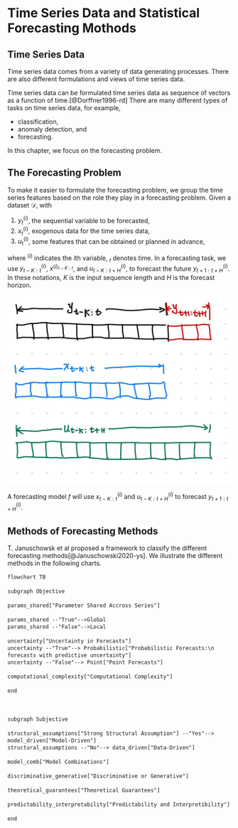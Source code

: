 # Time Series Data and Statistical Forecasting Mothods


## Time Series Data

Time series data comes from a variety of data generating processes. There are also different formulations and views of time series data.

Time series data can be formulated time series data as sequence of vectors as a function of time.[@Dorffner1996-rd] There are many different types of tasks on time series data, for example,

- classification,
- anomaly detection, and
- forecasting.

In this chapter, we focus on the forecasting problem.

## The Forecasting Problem

To make it easier to formulate the forecasting problem, we group the time series features based on the role they play in a forecasting problem. Given a dataset $\mathcal D$, with

1. $y^{(i)}_t$, the sequential variable to be forecasted,
2. $x^{(i)}_t$, exogenous data for the time series data,
3. $u^{(i)}_t$, some features that can be obtained or planned in advance,

where ${}^{(i)}$ indicates the $i$th variable, ${}_ t$ denotes time. In a forecasting task, we use $y^{(i)} _ {t-K:t}$, $x^{(i) _ {t-K:t}}$, and $u^{(i)} _ {t-K:t+H}$, to forecast the future $y^{(i)} _ {t+1:t+H}$. In these notations, $K$ is the input sequence length and $H$ is the forecast horizon.


![time series forecasting problem](assets/time-series-forecasting-problem.jpg)

A forecasting model $f$ will use $x^{(i)} _ {t-K:t}$ and $u^{(i)} _ {t-K:t+H}$ to forecast $y^{(i)} _ {t+1:t+H}$.


## Methods of Forecasting Methods

T. Januschowsk et al proposed a framework to classify the different forecasting methods[@Januschowski2020-ys]. We illustrate the different methods in the following charts.


```mermaid
flowchart TB

subgraph Objective

params_shared["Parameter Shared Accross Series"]

params_shared --"True"-->Global
params_shared --"False"-->Local

uncertainty["Uncertainty in Forecasts"]
uncertainty --"True"--> Probabilistic["Probabilistic Forecasts:\n forecasts with predictive uncertainty"]
uncertainty --"False"--> Point["Point Forecasts"]

computational_complexity["Computational Complexity"]

end



subgraph Subjective

structural_assumptions["Strong Structural Assumption"] --"Yes"--> model_driven["Model-Driven"]
structural_assumptions --"No"--> data_driven["Data-Driven"]

model_comb["Model Combinations"]

discriminative_generative["Discriminative or Generative"]

theoretical_guarantees["Theoretical Guarantees"]

predictability_interpretability["Predictability and Interpretibility"]

end
```
